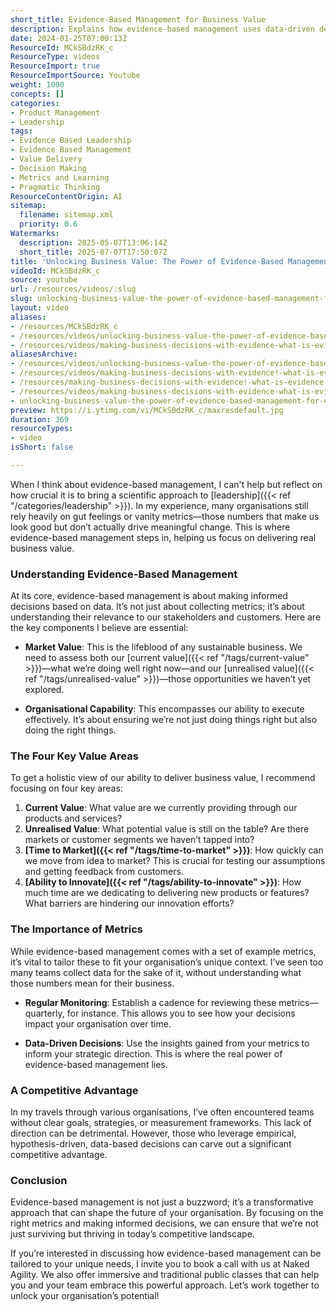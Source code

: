 ```yaml
---
short_title: Evidence-Based Management for Business Value
description: Explains how evidence-based management uses data-driven decisions and tailored metrics to boost business value, leadership effectiveness, and organisational innovation.
date: 2024-01-25T07:00:13Z
ResourceId: MCkSBdzRK_c
ResourceType: videos
ResourceImport: true
ResourceImportSource: Youtube
weight: 1000
concepts: []
categories:
- Product Management
- Leadership
tags:
- Evidence Based Leadership
- Evidence Based Management
- Value Delivery
- Decision Making
- Metrics and Learning
- Pragmatic Thinking
ResourceContentOrigin: AI
sitemap:
  filename: sitemap.xml
  priority: 0.6
Watermarks:
  description: 2025-05-07T13:06:14Z
  short_title: 2025-07-07T17:50:07Z
title: 'Unlocking Business Value: The Power of Evidence-Based Management for Effective Leadership'
videoId: MCkSBdzRK_c
source: youtube
url: /resources/videos/:slug
slug: unlocking-business-value-the-power-of-evidence-based-management-for-effective-leadership
layout: video
aliases:
- /resources/MCkSBdzRK_c
- /resources/videos/unlocking-business-value-the-power-of-evidence-based-management-for-effective-leadership
- /resources/videos/making-business-decisions-with-evidence-what-is-evidence-based-management
aliasesArchive:
- /resources/videos/unlocking-business-value-the-power-of-evidence-based-management-for-effective-leadership
- /resources/videos/making-business-decisions-with-evidence!-what-is-evidence-based-management-
- /resources/making-business-decisions-with-evidence!-what-is-evidence-based-management-
- /resources/videos/making-business-decisions-with-evidence-what-is-evidence-based-management
- unlocking-business-value-the-power-of-evidence-based-management-for-effective-leadership
preview: https://i.ytimg.com/vi/MCkSBdzRK_c/maxresdefault.jpg
duration: 369
resourceTypes:
- video
isShort: false

---
```

When I think about evidence-based management, I can't help but reflect on how crucial it is to bring a scientific approach to [leadership]({{< ref "/categories/leadership" >}}). In my experience, many organisations still rely heavily on gut feelings or vanity metrics—those numbers that make us look good but don’t actually drive meaningful change. This is where evidence-based management steps in, helping us focus on delivering real business value.

### Understanding Evidence-Based Management

At its core, evidence-based management is about making informed decisions based on data. It’s not just about collecting metrics; it’s about understanding their relevance to our stakeholders and customers. Here are the key components I believe are essential:

- **Market Value**: This is the lifeblood of any sustainable business. We need to assess both our [current value]({{< ref "/tags/current-value" >}})—what we’re doing well right now—and our [unrealised value]({{< ref "/tags/unrealised-value" >}})—those opportunities we haven’t yet explored. 

- **Organisational Capability**: This encompasses our ability to execute effectively. It’s about ensuring we’re not just doing things right but also doing the right things. 

### The Four Key Value Areas

To get a holistic view of our ability to deliver business value, I recommend focusing on four key areas:

1. **Current Value**: What value are we currently providing through our products and services?
2. **Unrealised Value**: What potential value is still on the table? Are there markets or customer segments we haven’t tapped into?
3. **[Time to Market]({{< ref "/tags/time-to-market" >}})**: How quickly can we move from idea to market? This is crucial for testing our assumptions and getting feedback from customers.
4. **[Ability to Innovate]({{< ref "/tags/ability-to-innovate" >}})**: How much time are we dedicating to delivering new products or features? What barriers are hindering our innovation efforts?

### The Importance of Metrics

While evidence-based management comes with a set of example metrics, it’s vital to tailor these to fit your organisation’s unique context. I’ve seen too many teams collect data for the sake of it, without understanding what those numbers mean for their business. 

- **Regular Monitoring**: Establish a cadence for reviewing these metrics—quarterly, for instance. This allows you to see how your decisions impact your organisation over time.

- **Data-Driven Decisions**: Use the insights gained from your metrics to inform your strategic direction. This is where the real power of evidence-based management lies.

### A Competitive Advantage

In my travels through various organisations, I’ve often encountered teams without clear goals, strategies, or measurement frameworks. This lack of direction can be detrimental. However, those who leverage empirical, hypothesis-driven, data-based decisions can carve out a significant competitive advantage. 

### Conclusion

Evidence-based management is not just a buzzword; it’s a transformative approach that can shape the future of your organisation. By focusing on the right metrics and making informed decisions, we can ensure that we’re not just surviving but thriving in today’s competitive landscape.

If you’re interested in discussing how evidence-based management can be tailored to your unique needs, I invite you to book a call with us at Naked Agility. We also offer immersive and traditional public classes that can help you and your team embrace this powerful approach. Let’s work together to unlock your organisation’s potential!
